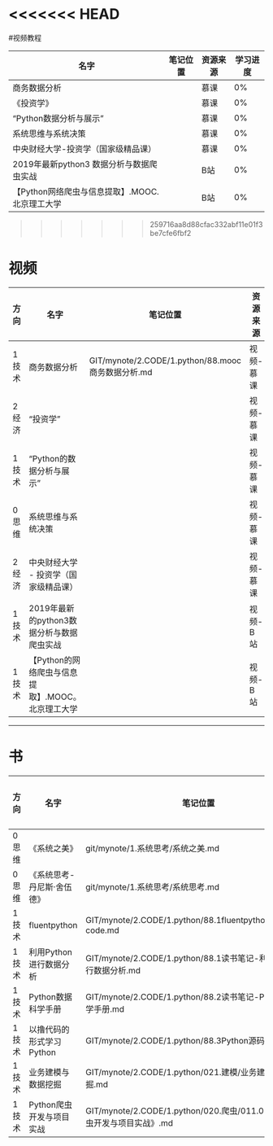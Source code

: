<<<<<<< HEAD
=======
#视频教程

名字 | 笔记位置 | 资源来源| 学习进度
---|---|---|---|
商务数据分析 ||慕课|0%|
《投资学》||慕课|0%|
“Python数据分析与展示”||慕课|0%|
系统思维与系统决策||慕课|0%|
中央财经大学-投资学（国家级精品课）||慕课|0%|
2019年最新python3 数据分析与数据爬虫实战||B站|0%|
【Python网络爬虫与信息提取】.MOOC. 北京理工大学||B站|0%|
>>>>>>> 259716aa8d88cfac332abf11e01f3be7cfe6fbf2


# 视频

|方向 | 名字 | 笔记位置 | 资源来源 | 学习进度 | 备注 |
|--- |---|---|---|---|---|
|1技术 | 商务数据分析 | GIT/mynote/2.CODE/1.python/88.mooc商务数据分析.md | 视频-慕课 | 1% | |
|2经济 | “投资学” |  | 视频-慕课 | 0% | |
|1技术 | “Python的数据分析与展示” |  | 视频-慕课 | 0% | |
|0思维 | 系统思维与系统决策 |  | 视频-慕课 | 100% | |
|2经济 | 中央财经大学 - 投资学（国家级精品课） |  | 视频-慕课 | 0% | |
|1技术 | 2019年最新的python3数据分析与数据爬虫实战 |  | 视频-B站 | 0% | |
|1技术 | 【Python的网络爬虫与信息提取】.MOOC。北京理工大学 |  | 视频-B站 | 0% | |

---

# 书

|方向 | 名字 | 笔记位置 | 资源来源 | 学习进度 | 备注 |
|--- |---|---|---|---|---|
0思维 | 《系统之美》 | git/mynote/1.系统思考/系统之美.md | pdf | 100% | |
0思维 | 《系统思考-丹尼斯·舍伍德》 | git/mynote/1.系统思考/系统思考.md | pdf | 100% | |
1技术 | fluentpython | GIT/mynote/2.CODE/1.python/88.1fluentpython_example-code.md | pdf | 0 | |
1技术 | 利用Python进行数据分析 | GIT/mynote/2.CODE/1.python/88.1读书笔记-利用Python进行数据分析.md | pdf | 0 | |
1技术 | Python数据科学手册 | GIT/mynote/2.CODE/1.python/88.2读书笔记-Python数据科学手册.md | pdf | 0 | |
1技术 | 以撸代码的形式学习Python | GIT/mynote/2.CODE/1.python/88.3Python源码读学.md | web | 1% | |
1技术 | 业务建模与数据挖掘 | GIT/mynote/2.CODE/1.python/021.建模/业务建模与数据挖掘.md | pdf | 1% | |
1技术 | Python爬虫开发与项目实战 | GIT/mynote/2.CODE/1.python/020.爬虫/011.0《Python爬虫开发与项目实战》.md | pdf | 1% |






